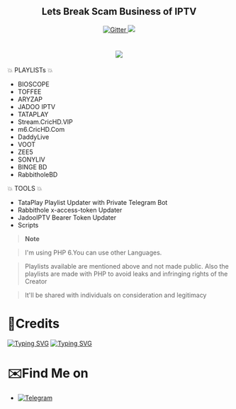 
<h2 align="center">Lets Break Scam Business of IPTV</h2>

<p align="center">
  <a href="https://www.python.org/">
    <img src="https://img.shields.io/badge/Made_With-PHP-blue"
         alt="Gitter">
  
  <a href="https://saythanks.io/to/bullredeyes@gmail.com">
      <img src="https://img.shields.io/badge/MHDZubair-%E2%98%BC-green.svg">
  </a>
  </p>

<h1 align="center">
<img src="https://i.postimg.cc/8cpX4T7W/IMG-20231007-170502-315.jpg"></a>
</h1>

💥 PLAYLISTs 💥

* BIOSCOPE
* TOFFEE
* ARYZAP
* JADOO IPTV
* TATAPLAY
* Stream.CricHD.VIP
* m6.CricHD.Com
* DaddyLive
* VOOT
* ZEE5
* SONYLIV
* BINGE BD
* RabbitholeBD

💥 TOOLS 💥
* TataPlay Playlist Updater with Private Telegram Bot
* Rabbithole x-access-token Updater
* JadooIPTV Bearer Token Updater
* Scripts

> **Note**

> I'm using PHP 6.You can use other Languages.

> Playlists available are mentioned above and not made public.  Also the playlists are made with PHP to avoid leaks and infringing rights of the Creator

> It'll be shared with individuals on consideration and legitimacy 

# 🚬Credits
[![Typing SVG](https://readme-typing-svg.demolab.com?font=Fira+Code&pause=100&color=FF2C10&background=31FF9400&width=400&lines=Made+By+MHD+Zubair)](https://git.io/typing-svg)
[![Typing SVG](https://readme-typing-svg.demolab.com?font=Fira+Code&pause=100&color=FF2C10&background=31FF9400&width=400&lines=Contributed+By+Robiul+Hossain)](https://git.io/typing-svg)

# ✉️Find Me on 

- [![Telegram](https://img.shields.io/badge/Telegram-MHDZubair-indigo?style=for-the-badge&logo=telegram)](https://t.me/MHDZUBAIR)



















